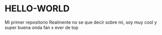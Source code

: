 # HELLO-WORLD
Mi primer repositorio
Realmente no se que decir sobre mi, soy muy cool y super buena onda
fan x ever de top
